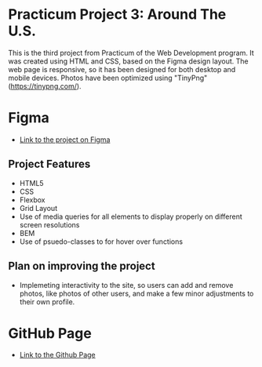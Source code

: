 # Practicum Project 3: Around The U.S.

This is the third project from Practicum of the Web Development program. It was created using HTML and CSS, based on the Figma design layout. The web page is responsive, so it has been designed for both desktop and mobile devices. Photos have been optimized using "TinyPng" (https://tinypng.com/).

# Figma

- [Link to the project on Figma](https://www.figma.com/file/ii4xxsJ0ghevUOcssTlHZv/Sprint-3%3A-Around-the-US?node-id=0%3A1)

## Project Features

- HTML5
- CSS
- Flexbox
- Grid Layout
- Use of media queries for all elements to display properly on different screen resolutions
- BEM
- Use of psuedo-classes to for hover over functions

## Plan on improving the project

- Implemeting interactivity to the site, so users can add and remove photos, like photos of other users, and make a few minor adjustments to their own profile.

# GitHub Page

- [Link to the Github Page](https://mzlatunic35.github.io/se_project_aroundtheus/)

